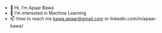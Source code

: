 - 👋 Hi, I’m Apaar Bawa
- 👀 I’m interested in Machine Learning
- 📫 How to reach me bawa.apaar@gmail.com or linkedin.com/in/apaar-bawa/

<!---
bawa-apaar/bawa-apaar is a ✨ special ✨ repository because its `README.md` (this file) appears on your GitHub profile.
You can click the Preview link to take a look at your changes.
--->
